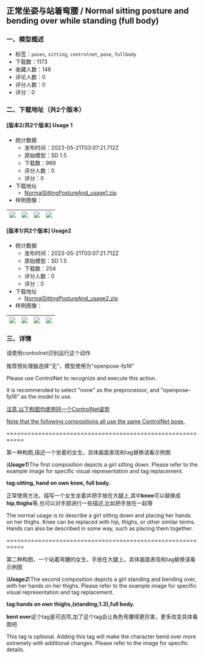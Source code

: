 ## 正常坐姿与站着弯腰 / Normal sitting posture and bending over while standing (full body)
### 一、模型概述

- 标签：`poses`, `sitting`, `controlnet`, `pose`, `fullbody`
- 下载数：1173
- 收藏人数：148
- 评论人数：0
- 评分人数：0
- 评分：0

### 二、下载地址（共2个版本）

#### [版本2/共2个版本] Usage 1

- 统计数据
  - 发布时间：2023-05-21T03:07:21.712Z
  - 原始模型：SD 1.5
  - 下载数：969
  - 评分人数：0
  - 评分：0
- 下载地址
  - [NormalSittingPostureAnd_usage1.zip](https://civitai.com/api/download/models/75877)
- 样例图像：

| <img src="https://image.civitai.com/xG1nkqKTMzGDvpLrqFT7WA/67d64507-6022-415c-98f7-a8feb082a98c/width=450/849423.jpeg" /> | <img src="https://image.civitai.com/xG1nkqKTMzGDvpLrqFT7WA/f58ba85c-fce7-4ddc-a8f8-42057d0f7e63/width=450/854878.jpeg" /> | <img src="https://image.civitai.com/xG1nkqKTMzGDvpLrqFT7WA/7729200c-33d1-442d-a9d2-80cfd91fde88/width=450/854877.jpeg" /> | <img src="https://image.civitai.com/xG1nkqKTMzGDvpLrqFT7WA/724f5c94-07ee-48f4-8c7b-c0b864e073a6/width=450/854876.jpeg" /> |
| ---- | ---- | ---- | ---- |

#### [版本1/共2个版本] Usage2

- 统计数据
  - 发布时间：2023-05-21T03:07:21.712Z
  - 原始模型：SD 1.5
  - 下载数：204
  - 评分人数：0
  - 评分：0
- 下载地址
  - [NormalSittingPostureAnd_usage2.zip](https://civitai.com/api/download/models/76420)
- 样例图像：

| <img src="https://image.civitai.com/xG1nkqKTMzGDvpLrqFT7WA/157584c4-c3a1-4f52-9810-17a96295d21d/width=450/855387.jpeg" /> | <img src="https://image.civitai.com/xG1nkqKTMzGDvpLrqFT7WA/52272059-ca0f-4dfe-831a-43411639bdd7/width=450/855374.jpeg" /> | <img src="https://image.civitai.com/xG1nkqKTMzGDvpLrqFT7WA/7c8e793a-880e-4f35-bf3e-afc3eb173b4c/width=450/856882.jpeg" /> | <img src="https://image.civitai.com/xG1nkqKTMzGDvpLrqFT7WA/9db1eb99-dfbd-4b53-8ce6-f85433d3a6cc/width=450/855382.jpeg" /> |
| ---- | ---- | ---- | ---- |


### 三、详情
<p>请使用controlnet识别运行这个动作</p><p>推荐预处理器选择"无"，模型使用为"openpose-fp16"</p><p></p><p>Please use ControlNet to recognize and execute this action.</p><p>It is recommended to select "none" as the preprocessor, and "openpose-fp16" as the model to use.</p><p></p><p><u>注意,以下构图均使用同一个ControlNet姿势</u></p><p></p><p><u>Note that the following compositions all use the same ControlNet pose.</u></p><p>===========================================================</p><p>第一种构图,描述一个坐着的女生。具体画面表现和tag替换请看示例图</p><p></p><p>(<strong><em>Usage1</em></strong>)The first composition depicts a girl sitting down. Please refer to the example image for specific visual representation and tag replacement.</p><p></p><p><strong>tag:sitting, hand on own knee, full body.</strong></p><p>正常使用方法，描写一个女生坐着并把手放在大腿上,其中<strong>knee</strong>可以替换成<strong>hip</strong>,<strong>thighs</strong>等,也可以对手部进行一些描述,比如把手放在一起等</p><p></p><p>The normal usage is to describe a girl sitting down and placing her hands on her thighs. Knee can be replaced with hip, thighs, or other similar terms. Hands can also be described in some way, such as placing them together.</p><p>===========================================================</p><p>第二种构图，一个站着弯腰的女生，手放在大腿上。具体画面表现和tag替换请看示例图</p><p></p><p>(<strong><em>Usage2</em></strong>)The second composition depicts a girl standing and bending over, with her hands on her thighs. Please refer to the example image for specific visual representation and tag replacement.</p><p></p><p><strong>tag:hands on own thighs,(standing;1.3),full body.</strong></p><p><strong>bent over</strong>这个tag是可选项,加了这个tag会让角色弯腰得更厉害，更多改变具体看图吧</p><p></p><p>This tag is optional. Adding this tag will make the character bend over more extremely with additional changes. Please refer to the image for specific details.</p><p></p>